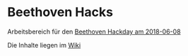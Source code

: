 # Beethoven Hacks

Arbeitsbereich für den [Beethoven Hackday am 2018-06-08](https://beethoven.digital/hack-day/)

Die Inhalte liegen im [Wiki](https://github.com/oschettler/beethovenhacks/wiki)
